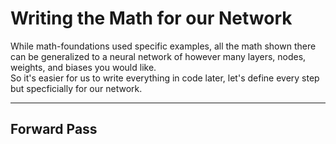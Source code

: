 # Writing the Math for our Network

While math-foundations used specific examples, all the math shown there can be generalized to a neural network of however many layers, nodes, weights, and biases you would like. <br>
So it's easier for us to write everything in code later, let's define every step but specficially for our network. 

---

## Forward Pass
